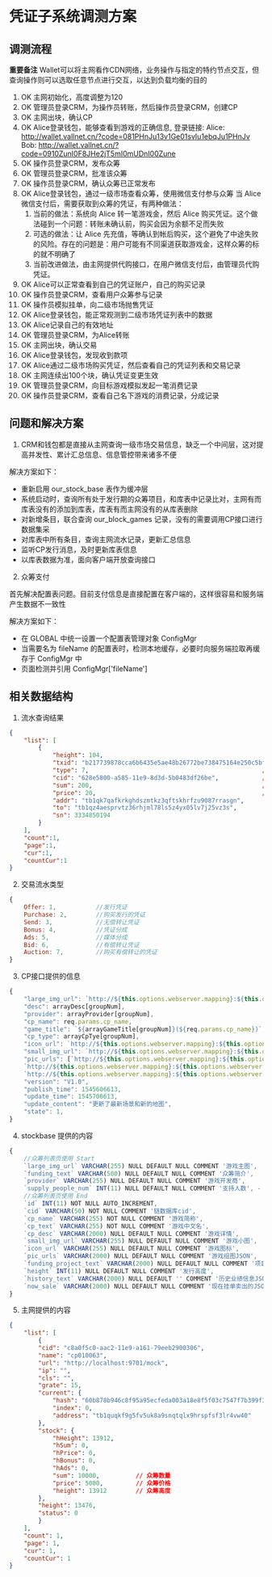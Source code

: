 # 凭证子系统调测方案

## 调测流程

**重要备注** Wallet可以将主网看作CDN网络，业务操作与指定的特约节点交互，但查询操作则可以选取任意节点进行交互，以达到负载均衡的目的

1. OK 主网初始化，高度调整为120
2. OK 管理员登录CRM，为操作员转账，然后操作员登录CRM，创建CP
3. OK 主网出块，确认CP
4. OK Alice登录钱包，能够查看到游戏的正确信息, 登录链接: 
    Alice:  http://wallet.vallnet.cn/?code=081PHnJu13v1Ge01svIu1ebqJu1PHnJv
    Bob:    http://wallet.vallnet.cn/?code=0910ZunI0F8JHe2jT5mI0mUDnI00Zune
5. OK 操作员登录CRM，发布众筹
6. OK 管理员登录CRM，批准该众筹
7. OK 操作员登录CRM，确认众筹已正常发布
8. OK Alice登录钱包，通过一级市场查看众筹，使用微信支付参与众筹
    当 Alice 微信支付后，需要获取到众筹的凭证，有两种做法：
    1. 当前的做法：系统向 Alice 转一笔游戏金，然后 Alice 购买凭证。这个做法碰到一个问题：转账未确认前，购买会因为余额不足而失败
    2. 可选的做法：让 Alice 先充值，等确认到帐后购买，这个避免了中途失败的风险。存在的问题是：用户可能有不同渠道获取游戏金，这样众筹的标的就不明确了
    3. 当前改进做法，由主网提供代购接口，在用户微信支付后，由管理员代购凭证。
9. OK Alice可以正常查看到自己的凭证账户，自己的购买记录
10. OK 操作员登录CRM，查看用户众筹参与记录
11. OK 操作员模拟挂单，向二级市场抛售凭证
11. OK Alice登录钱包，能正常观测到二级市场凭证列表中的数据
12. OK Alice记录自己的有效地址
13. OK 管理员登录CRM，为Alice转账
14. OK 主网出块，确认交易
15. OK Alice登录钱包，发现收到款项
16. OK Alice通过二级市场购买凭证，然后查看自己的凭证列表和交易记录
18. OK 主网连续出100个块，确认凭证变更生效
17. OK 管理员登录CRM，向目标游戏模拟发起一笔消费记录
19. OK 操作员登录CRM，查看自己名下游戏的消费记录，分成记录

## 问题和解决方案

1. CRM和钱包都是直接从主网查询一级市场交易信息，缺乏一个中间层，这对提高并发性、累计汇总信息、信息管控带来诸多不便

解决方案如下：
- 重新启用 our_stock_base 表作为缓冲层
- 系统启动时，查询所有处于发行期的众筹项目，和库表中记录比对，主网有而库表没有的添加到库表，库表有而主网没有的从库表删除
- 对新增条目，联合查询 our_block_games 记录，没有的需要调用CP接口进行数据集采
- 对库表中所有条目，查询主网流水记录，更新汇总信息
- 监听CP发行消息，及时更新库表信息
- 以库表数据为准，面向客户端开放查询接口

2. 众筹支付

首先解决配置表问题。目前支付信息是直接配置在客户端的，这样很容易和服务端产生数据不一致性

解决方案如下：
- 在 GLOBAL 中统一设置一个配置表管理对象 ConfigMgr
- 当需要名为 fileName 的配置表时，检测本地缓存，必要时向服务端拉取再缓存于 ConfigMgr 中
- 页面检测并引用 ConfigMgr['fileName']

## 相关数据结构

1. 流水查询结果
```json
{
    "list": [
        {
            "height": 104,
            "txid": "b217739878cca6b6435e5ae48b26772be738475164e250c5bf5d7ce371f32e09",
            "type": 7,                                                //交易类型
            "cid": "628e5800-a585-11e9-8d3d-5b0483df26be",            //CP编码
            "sum": 200,                                               //数量
            "price": 20,                                              //价格
            "addr": "tb1qk7qafkrkghdszmtkz3qftskhrfzu9087rrasgn",
            "to": "tb1qz4aesprvtz36rhjml78ls5z4yx05lv7j25vz3s",
            "sn": 3334850194
        }
    ],
    "count":1,
    "page":1,
    "cur":1,
    "countCur":1
}
```

2. 交易流水类型
```js
{
    Offer: 1,           //发行凭证
    Purchase: 2,        //购买发行的凭证
    Send: 3,            //无偿转让凭证
    Bonus: 4,           //凭证分成
    Ads: 5,             //媒体分成
    Bid: 6,             //有偿转让凭证
    Auction: 7,         //购买有偿转让的凭证
}
```

3. CP接口提供的信息
```js
{
    "large_img_url": `http://${this.options.webserver.mapping}:${this.options.webserver.port}/image/` + groupNum + "/large_img.jpg",
    "desc": arrayDesc[groupNum],
    "provider": arrayProvider[groupNum],
    "cp_name": req.params.cp_name,
    "game_title": `${arrayGameTitle[groupNum]}(${req.params.cp_name})`,
    "cp_type": arrayCpTye[groupNum],
    "icon_url": `http://${this.options.webserver.mapping}:${this.options.webserver.port}/image/${groupNum}/icon_img.jpg`,
    "small_img_url": `http://${this.options.webserver.mapping}:${this.options.webserver.port}/image/` + groupNum + "/small_img.jpg",
    "pic_urls": [`http://${this.options.webserver.mapping}:${this.options.webserver.port}/image/` + groupNum + "/pic1.jpg",
    `http://${this.options.webserver.mapping}:${this.options.webserver.port}/image/` + groupNum + "/pic2.jpg",
    `http://${this.options.webserver.mapping}:${this.options.webserver.port}/image/` + groupNum + "/pic3.jpg"],
    "version": "V1.0",
    "publish_time": 1545606613,
    "update_time": 1545706613,
    "update_content": "更新了最新场景和新的地图",
    "state": 1,
}
```

4. stockbase 提供的内容
```js
{
    //众筹列表页使用 Start
    `large_img_url` VARCHAR(255) NULL DEFAULT NULL COMMENT '游戏主图',
    `funding_text` VARCHAR(500) NULL DEFAULT NULL COMMENT '众筹简介',
    `provider` VARCHAR(255) NULL DEFAULT NULL COMMENT '游戏开发商',
    `supply_people_num` INT(11) NULL DEFAULT NULL COMMENT '支持人数', - 使用 买单数量 填充
    //众筹列表页使用 End
    `id` INT(11) NOT NULL AUTO_INCREMENT,
    `cid` VARCHAR(50) NOT NULL COMMENT '链数据库cid',
    `cp_name` VARCHAR(255) NOT NULL COMMENT '游戏简称',
    `cp_text` VARCHAR(255) NOT NULL COMMENT '游戏中文名',
    `cp_desc` VARCHAR(2000) NULL DEFAULT NULL COMMENT '游戏详情',
    `small_img_url` VARCHAR(255) NULL DEFAULT NULL COMMENT '游戏小图',
    `icon_url` VARCHAR(255) NULL DEFAULT NULL COMMENT '游戏图标',
    `pic_urls` VARCHAR(2000) NULL DEFAULT NULL COMMENT '游戏组图JSON',
    `funding_project_text` VARCHAR(2000) NULL DEFAULT NULL COMMENT '项目介绍',
    `height` INT(11) NULL DEFAULT NULL COMMENT '发行高度',
    `history_text` VARCHAR(2000) NULL DEFAULT '' COMMENT '历史业绩信息JSON数组',
    `now_sale` VARCHAR(2000) NULL DEFAULT NULL COMMENT '现在挂单卖出的JSON字符串',
}
```

5. 主网提供的内容
```json
{
    "list": [
        {
        "cid": "c8a0f5c0-aac2-11e9-a161-79eeb2900306",
        "name": "cp010063",
        "url": "http://localhost:9701/mock",
        "ip": "",
        "cls": "",
        "grate": 15,
        "current": {
            "hash": "60b878b946c8f95a95ecfeda003a18e8f5f03c7547f7b399f3ff65782824d669",
            "index": 0,
            "address": "tb1quqkf9g5fv5uk8a9snqtqlx9hrspfsf3lr4vw40"
        },
        "stock": {
            "hHeight": 13912,
            "hSum": 0,
            "hPrice": 0,
            "hBonus": 0,
            "hAds": 0,
            "sum": 10000,          // 众筹数量
            "price": 5000,         // 众筹价格
            "height": 13912        // 众筹高度
        },
        "height": 13476,
        "status": 0
        }
    ],
    "count": 1,
    "page": 1,
    "cur": 1,
    "countCur": 1
}
```


